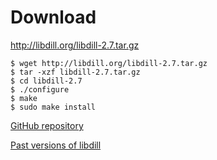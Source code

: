 
# Download

<http://libdill.org/libdill-2.7.tar.gz> 

```
$ wget http://libdill.org/libdill-2.7.tar.gz
$ tar -xzf libdill-2.7.tar.gz 
$ cd libdill-2.7
$ ./configure
$ make
$ sudo make install
```

[GitHub repository](https://github.com/sustrik/libdill)

[Past versions of libdill](libdill-history.html)

